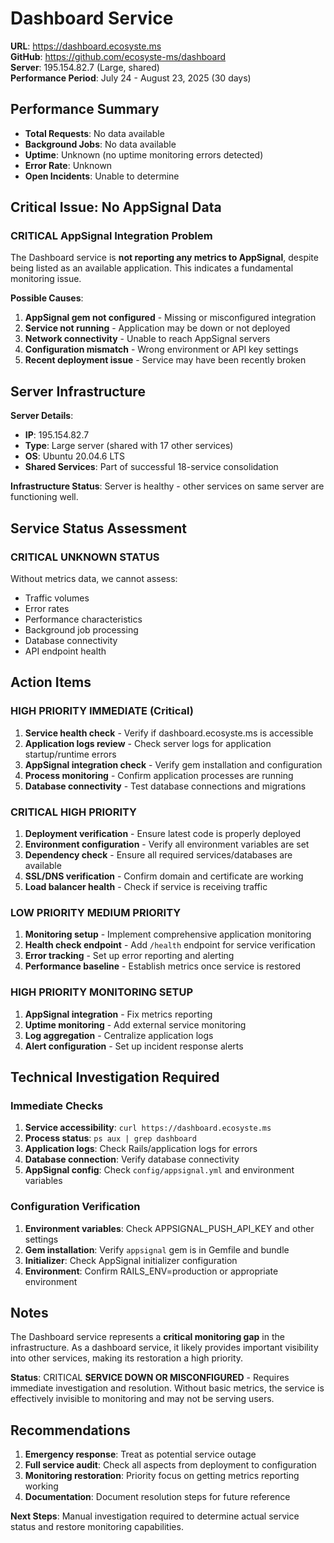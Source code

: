 # Dashboard Service

**URL**: https://dashboard.ecosyste.ms  
**GitHub**: https://github.com/ecosyste-ms/dashboard  
**Server**: 195.154.82.7 (Large, shared)  
**Performance Period**: July 24 - August 23, 2025 (30 days)

## Performance Summary

- **Total Requests**: No data available
- **Background Jobs**: No data available
- **Uptime**: Unknown (no uptime monitoring errors detected)
- **Error Rate**: Unknown
- **Open Incidents**: Unable to determine

## Critical Issue: No AppSignal Data

### **CRITICAL** **AppSignal Integration Problem**
The Dashboard service is **not reporting any metrics to AppSignal**, despite being listed as an available application. This indicates a fundamental monitoring issue.

**Possible Causes**:
1. **AppSignal gem not configured** - Missing or misconfigured integration
2. **Service not running** - Application may be down or not deployed
3. **Network connectivity** - Unable to reach AppSignal servers
4. **Configuration mismatch** - Wrong environment or API key settings
5. **Recent deployment issue** - Service may have been recently broken

## Server Infrastructure

**Server Details**:
- **IP**: 195.154.82.7
- **Type**: Large server (shared with 17 other services)
- **OS**: Ubuntu 20.04.6 LTS
- **Shared Services**: Part of successful 18-service consolidation

**Infrastructure Status**: Server is healthy - other services on same server are functioning well.

## Service Status Assessment

### **CRITICAL** **UNKNOWN STATUS**
Without metrics data, we cannot assess:
- Traffic volumes
- Error rates
- Performance characteristics  
- Background job processing
- Database connectivity
- API endpoint health

## Action Items

### **HIGH PRIORITY** **IMMEDIATE (Critical)**
1. **Service health check** - Verify if dashboard.ecosyste.ms is accessible
2. **Application logs review** - Check server logs for application startup/runtime errors
3. **AppSignal integration check** - Verify gem installation and configuration
4. **Process monitoring** - Confirm application processes are running
5. **Database connectivity** - Test database connections and migrations

### **CRITICAL** **HIGH PRIORITY**
1. **Deployment verification** - Ensure latest code is properly deployed
2. **Environment configuration** - Verify all environment variables are set
3. **Dependency check** - Ensure all required services/databases are available
4. **SSL/DNS verification** - Confirm domain and certificate are working
5. **Load balancer health** - Check if service is receiving traffic

### **LOW PRIORITY**  **MEDIUM PRIORITY**  
1. **Monitoring setup** - Implement comprehensive application monitoring
2. **Health check endpoint** - Add `/health` endpoint for service verification
3. **Error tracking** - Set up error reporting and alerting
4. **Performance baseline** - Establish metrics once service is restored

### **HIGH PRIORITY** **MONITORING SETUP**
1. **AppSignal integration** - Fix metrics reporting
2. **Uptime monitoring** - Add external service monitoring
3. **Log aggregation** - Centralize application logs
4. **Alert configuration** - Set up incident response alerts

## Technical Investigation Required

### **Immediate Checks**
1. **Service accessibility**: `curl https://dashboard.ecosyste.ms`
2. **Process status**: `ps aux | grep dashboard`
3. **Application logs**: Check Rails/application logs for errors
4. **Database connection**: Verify database connectivity
5. **AppSignal config**: Check `config/appsignal.yml` and environment variables

### **Configuration Verification**
1. **Environment variables**: Check APPSIGNAL_PUSH_API_KEY and other settings
2. **Gem installation**: Verify `appsignal` gem is in Gemfile and bundle
3. **Initializer**: Check AppSignal initializer configuration
4. **Environment**: Confirm RAILS_ENV=production or appropriate environment

## Notes

The Dashboard service represents a **critical monitoring gap** in the infrastructure. As a dashboard service, it likely provides important visibility into other services, making its restoration a high priority.

**Status**: CRITICAL **SERVICE DOWN OR MISCONFIGURED** - Requires immediate investigation and resolution. Without basic metrics, the service is effectively invisible to monitoring and may not be serving users.

## Recommendations

1. **Emergency response**: Treat as potential service outage
2. **Full service audit**: Check all aspects from deployment to configuration
3. **Monitoring restoration**: Priority focus on getting metrics reporting working
4. **Documentation**: Document resolution steps for future reference

**Next Steps**: Manual investigation required to determine actual service status and restore monitoring capabilities.